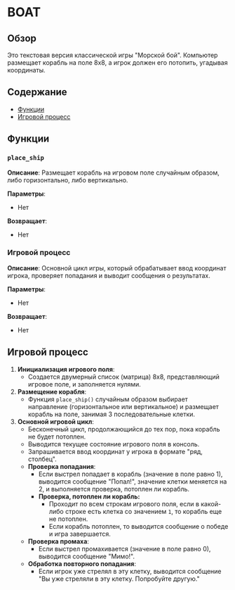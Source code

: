 # BOAT

## Обзор

Это текстовая версия классической игры "Морской бой". Компьютер размещает корабль на поле 8x8, а игрок должен его потопить, угадывая координаты.

## Содержание

- [Функции](#Функции)
- [Игровой процесс](#Игровой-процесс)

## Функции

### `place_ship`

**Описание**: Размещает корабль на игровом поле случайным образом, либо горизонтально, либо вертикально.

**Параметры**:
- Нет

**Возвращает**:
- Нет

### Игровой процесс

**Описание**: 
Основной цикл игры, который обрабатывает ввод координат игрока, проверяет попадания и выводит сообщения о результатах.

**Параметры**:
- Нет

**Возвращает**:
- Нет

## Игровой процесс

1.  **Инициализация игрового поля**:
    - Создается двумерный список (матрица) 8x8, представляющий игровое поле, и заполняется нулями.
2.  **Размещение корабля**:
    - Функция `place_ship()` случайным образом выбирает направление (горизонтальное или вертикальное) и размещает корабль на поле, занимая 3 последовательные клетки.
3.  **Основной игровой цикл**:
    - Бесконечный цикл, продолжающийся до тех пор, пока корабль не будет потоплен.
    - Выводится текущее состояние игрового поля в консоль.
    - Запрашивается ввод координат у игрока в формате "ряд, столбец".
    - **Проверка попадания**:
        - Если выстрел попадает в корабль (значение в поле равно 1), выводится сообщение "Попал!", значение клетки меняется на 2, и выполняется проверка, потоплен ли корабль.
        - **Проверка, потоплен ли корабль:**
           - Проходит по всем строкам игрового поля, если в какой-либо строке есть клетка со значением `1`, то корабль еще не потоплен.
           - Если корабль потоплен, то выводится сообщение о победе и игра завершается.
    - **Проверка промаха**:
        - Если выстрел промахивается (значение в поле равно 0), выводится сообщение "Мимо!".
    - **Обработка повторного попадания**:
        - Если игрок уже стрелял в эту клетку, выводится сообщение "Вы уже стреляли в эту клетку. Попробуйте другую."